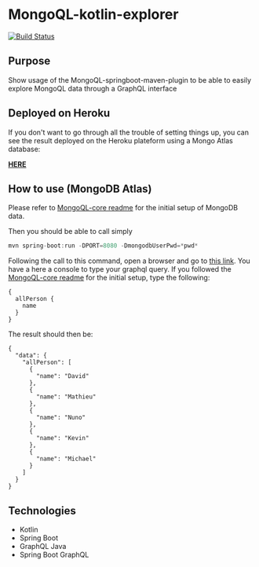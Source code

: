 # MongoQL-kotlin-explorer
[![Build Status](https://travis-ci.com/Hellorin/MongoQL-kotlin-explorer.svg?token=PJDEGMQ6qhHd76soTotT&branch=master)](https://travis-ci.com/Hellorin/MongoQL-kotlin-explorer)

## Purpose
Show usage of the MongoQL-springboot-maven-plugin to be able to easily explore MongoQL data through a GraphQL interface

## Deployed on Heroku
If you don't want to go through all the trouble of setting things up, you can see the result deployed on the Heroku plateform using a Mongo Atlas database:

**[HERE](https://mongoql-kotlin-explorer.herokuapp.com/graphiql)**

## How to use (MongoDB Atlas)
Please refer to [MongoQL-core readme](https://github.com/Hellorin/MongoQL-core) for the initial setup of MongoDB data.

Then you should be able to call simply
```java
mvn spring-boot:run -DPORT=8080 -DmongodbUserPwd=*pwd*
```
Following the call to this command, open a browser and go to [this link](http://localhost:8080/graphiql). You have a here a console to type your graphql query. If you followed the [MongoQL-core readme](https://github.com/Hellorin/MongoQL-core) for the initial setup, type the following:
```
{
  allPerson {
    name
  }
}
```
The result should then be:
```
{
  "data": {
    "allPerson": [
      {
        "name": "David"
      },
      {
        "name": "Mathieu"
      },
      {
        "name": "Nuno"
      },
      {
        "name": "Kevin"
      },
      {
        "name": "Michael"
      }
    ]
  }
}
```

## Technologies
- Kotlin
- Spring Boot
- GraphQL Java
- Spring Boot GraphQL
